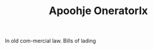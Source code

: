 ---
title: Apoohje Oneratorlx
letter: A
permalink: "/definitions/bld-apoohje-oneratorlx.html"
body: In old com-mercial law. Bills of lading
published_at: '2018-07-07'
source: Black's Law Dictionary 2nd Ed (1910)
layout: post
---